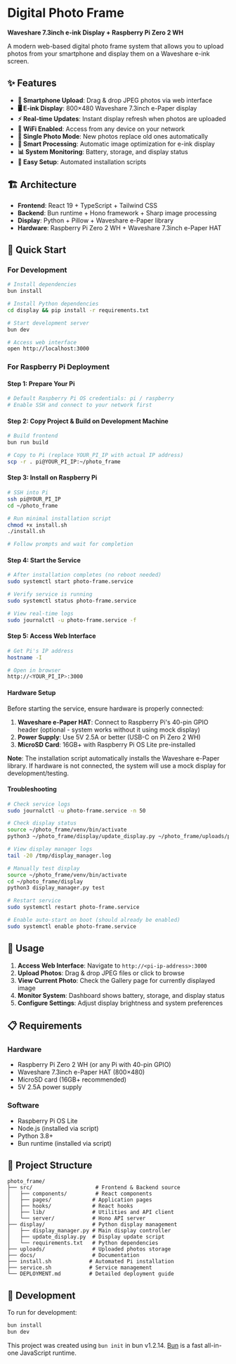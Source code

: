 # Digital Photo Frame

**Waveshare 7.3inch e-ink Display + Raspberry Pi Zero 2 WH**

A modern web-based digital photo frame system that allows you to upload photos from your smartphone and display them on a Waveshare e-ink screen.

## ✨ Features

- **📱 Smartphone Upload**: Drag & drop JPEG photos via web interface
- **🖥️ E-ink Display**: 800×480 Waveshare 7.3inch e-Paper display
- **⚡ Real-time Updates**: Instant display refresh when photos are uploaded
- **📡 WiFi Enabled**: Access from any device on your network
- **🔄 Single Photo Mode**: New photos replace old ones automatically
- **🎨 Smart Processing**: Automatic image optimization for e-ink display
- **📊 System Monitoring**: Battery, storage, and display status
- **🔧 Easy Setup**: Automated installation scripts

## 🏗️ Architecture

- **Frontend**: React 19 + TypeScript + Tailwind CSS
- **Backend**: Bun runtime + Hono framework + Sharp image processing
- **Display**: Python + Pillow + Waveshare e-Paper library
- **Hardware**: Raspberry Pi Zero 2 WH + Waveshare 7.3inch e-Paper HAT

## 🚀 Quick Start

### For Development

```bash
# Install dependencies
bun install

# Install Python dependencies
cd display && pip install -r requirements.txt

# Start development server
bun dev

# Access web interface
open http://localhost:3000
```

### For Raspberry Pi Deployment

#### Step 1: Prepare Your Pi

```bash
# Default Raspberry Pi OS credentials: pi / raspberry
# Enable SSH and connect to your network first
```

#### Step 2: Copy Project & Build on Development Machine

```bash
# Build frontend
bun run build

# Copy to Pi (replace YOUR_PI_IP with actual IP address)
scp -r . pi@YOUR_PI_IP:~/photo_frame
```

#### Step 3: Install on Raspberry Pi

```bash
# SSH into Pi
ssh pi@YOUR_PI_IP
cd ~/photo_frame

# Run minimal installation script
chmod +x install.sh
./install.sh

# Follow prompts and wait for completion
```

#### Step 4: Start the Service

```bash
# After installation completes (no reboot needed)
sudo systemctl start photo-frame.service

# Verify service is running
sudo systemctl status photo-frame.service

# View real-time logs
sudo journalctl -u photo-frame.service -f
```

#### Step 5: Access Web Interface

```bash
# Get Pi's IP address
hostname -I

# Open in browser
http://<YOUR_PI_IP>:3000
```

#### Hardware Setup

Before starting the service, ensure hardware is properly connected:

1. **Waveshare e-Paper HAT**: Connect to Raspberry Pi's 40-pin GPIO header (optional - system works without it using mock display)
2. **Power Supply**: Use 5V 2.5A or better (USB-C on Pi Zero 2 WH)
3. **MicroSD Card**: 16GB+ with Raspberry Pi OS Lite pre-installed

**Note**: The installation script automatically installs the Waveshare e-Paper library. If hardware is not connected, the system will use a mock display for development/testing.

#### Troubleshooting

```bash
# Check service logs
sudo journalctl -u photo-frame.service -n 50

# Check display status
source ~/photo_frame/venv/bin/activate
python3 ~/photo_frame/display/update_display.py ~/photo_frame/uploads/photo.jpg

# View display manager logs
tail -20 /tmp/display_manager.log

# Manually test display
source ~/photo_frame/venv/bin/activate
cd ~/photo_frame/display
python3 display_manager.py test

# Restart service
sudo systemctl restart photo-frame.service

# Enable auto-start on boot (should already be enabled)
sudo systemctl enable photo-frame.service
```

## 📱 Usage

1. **Access Web Interface**: Navigate to `http://<pi-ip-address>:3000`
2. **Upload Photos**: Drag & drop JPEG files or click to browse
3. **View Current Photo**: Check the Gallery page for currently displayed image
4. **Monitor System**: Dashboard shows battery, storage, and display status
5. **Configure Settings**: Adjust display brightness and system preferences

## 📋 Requirements

### Hardware
- Raspberry Pi Zero 2 WH (or any Pi with 40-pin GPIO)
- Waveshare 7.3inch e-Paper HAT (800×480)
- MicroSD card (16GB+ recommended)
- 5V 2.5A power supply

### Software
- Raspberry Pi OS Lite
- Node.js (installed via script)
- Python 3.8+
- Bun runtime (installed via script)

## 📁 Project Structure

```
photo_frame/
├── src/                    # Frontend & Backend source
│   ├── components/         # React components
│   ├── pages/             # Application pages
│   ├── hooks/             # React hooks
│   ├── lib/               # Utilities and API client
│   └── server/            # Hono API server
├── display/               # Python display management
│   ├── display_manager.py # Main display controller
│   ├── update_display.py  # Display update script
│   └── requirements.txt   # Python dependencies
├── uploads/               # Uploaded photos storage
├── docs/                  # Documentation
├── install.sh            # Automated Pi installation
├── service.sh            # Service management
└── DEPLOYMENT.md         # Detailed deployment guide
```

## 🔧 Development

To run for development:

```bash
bun install
bun dev
```

This project was created using `bun init` in bun v1.2.14. [Bun](https://bun.sh) is a fast all-in-one JavaScript runtime.
